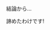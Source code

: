 結論から...

諦めたわけです! <!-- .element: class="fragment" data-fragment-index="1" style="font-size: 200%" -->
